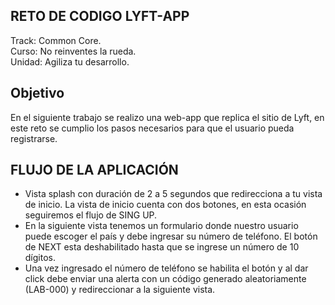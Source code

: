 ## RETO DE CODIGO LYFT-APP
Track: Common Core.  
Curso: No reinventes la rueda.  
Unidad: Agiliza tu desarrollo.

## Objetivo
En el siguiente trabajo se realizo una web-app que replica el sitio de Lyft, en este reto se cumplio los pasos necesarios para que el usuario pueda registrarse.

## FLUJO DE LA APLICACIÓN

- Vista splash con duración de 2 a 5 segundos que redirecciona a tu vista de inicio. La vista de inicio cuenta con dos botones, en esta ocasión seguiremos el flujo de SING UP.
- En la siguiente vista tenemos un formulario donde nuestro usuario puede escoger el país y debe ingresar su número de teléfono. El botón de NEXT esta deshabilitado hasta que se ingrese un número de 10 dígitos.  
- Una vez ingresado el número de teléfono se habilita el botón y al dar click debe enviar una alerta con un código generado aleatoriamente (LAB-000) y redireccionar a la siguiente vista.   
